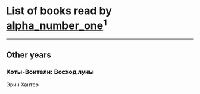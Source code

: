 # List of books read by [alpha_number_one](http://vk.com/id145737651)<sup>1</sup>
---

## Other years

### Коты-Воители: Восход луны
Эрин Хантер



